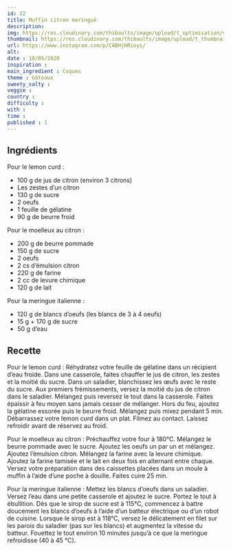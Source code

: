 ```yaml
---
id: 22
title: Muffin citron meringué
description: 
img: https://res.cloudinary.com/thibaults/image/upload/t_optimisation/v1600517450/Recipes/20200510_muffin_citron.jpg
thumbnail: https://res.cloudinary.com/thibaults/image/upload/t_thumbnail_josie/v1600517450/Recipes/20200510_muffin_citron.jpg
url: https://www.instagram.com/p/CABHjHRioys/
alt: 
date : 10/05/2020
inspiration :
main_ingredient : Coques
theme : Gâteaux
sweety_salty : 
veggie : 
country :
difficulty :
with : 
time : 
published : 1
---
```


## Ingrédients
Pour le lemon curd :
 - 100 g de jus de citron (environ 3 citrons)
 - Les zestes d’un citron
 - 130 g de sucre
 - 2 oeufs
 - 1 feuille de gélatine
 - 90 g de beurre froid

Pour le moelleux au citron :
 - 200 g de beurre pommade
 - 150 g de sucre
 - 2 oeufs
 - 2 cs d’émulsion citron
 - 220 g de farine
 - 2 cc de levure chimique
 - 120 g de lait

Pour la meringue italienne :
 - 120 g de blancs d’oeufs (les blancs de 3 à 4 oeufs)
 - 15 g + 170 g de sucre
 - 50 g d’eau

## Recette
Pour le lemon curd :
Réhydratez votre feuille de gélatine dans un récipient d’eau froide. Dans une casserole, faites chauffer le jus de citron, les zestes et la moitié du sucre. Dans un saladier, blanchissez les œufs avec le reste du sucre. Aux premiers frémissements, versez la moitié du jus de citron dans le saladier. Mélangez puis reversez le tout dans la casserole. Faites épaissir à feu moyen sans jamais cesser de mélanger. Hors du feu, ajoutez la gélatine essorée puis le beurre froid. Mélangez puis mixez pendant 5 min. Débarrassez votre lemon curd dans un plat. Filmez au contact. Laissez refroidir avant de réservez au froid.

Pour le moelleux au citron :
Préchauffez votre four à 180°C. Mélangez le beurre pommade avec le sucre. Ajoutez les oeufs un par un et mélangez. Ajoutez l’émulsion citron. Mélangez la farine avec la levure chimique. Ajoutez la farine tamisée et le lait en deux fois en alternant entre chaque. Versez votre préparation dans des caissettes placées dans un moule à muffin à l’aide d’une poche à douille. Faites cuire 25 min.

Pour la meringue italienne :
Mettez les blancs d’oeufs dans un saladier. Versez l’eau dans une petite casserole et ajoutez le sucre. Portez le tout à ébullition. Dès que le sirop de sucre est à 115°C, commencez à battre doucement les blancs d’oeufs à l’aide d’un batteur électrique ou d’un robot de cuisine. Lorsque le sirop est à 118°C, versez le délicatement en filet sur les parois du saladier (pas sur les blancs) et augmentez la vitesse du batteur. Fouettez le tout environ 10 minutes jusqu’à ce que la meringue refroidisse (40 à 45 °C).